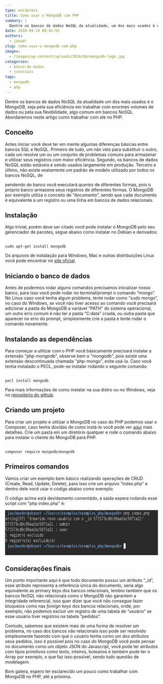 ```yaml
---
type: wordpress
title: Como usar o MongoDB com PHP
summary: |
  Dentre os bancos de dados NoSQL da atualidade, um dos mais usados é o MongoDB, seja pela sua eficiência em trabalhar com enormes volumes de dados ou pela sua flexibilidade, algo em comum em bancos NoSQL. Abordaremos neste artigo como trabalhar com ele no PHP.
date: 2016-04-19 08:41:55
authors:
  - jaswdr
slug: como-usar-o-mongodb-com-php
images:
  - /images/wp-content/uploads/2016/04/mongodb-logo.jpg
categories:
  - banco-de-dados
  - tutoriais
tags:
  - mongodb
  - php
---
```


Dentre os bancos de dados NoSQL da atualidade um dos mais usados é o MongoDB, seja pela sua eficiência em trabalhar com enormes volumes de dados ou pela sua flexibilidade, algo comum em bancos NoSQL. Abordaremos neste artigo como trabalhar com ele no PHP.

<!--more-->
<h2>Conceito</h2>
Antes iniciar você deve ter em mente algumas diferenças básicas entre bancos SQL e NoSQL. Primeiro de tudo, um não veio para substituir o outro, cada um resolve um ou um conjunto de problemas comuns para armazenar e utilizar seus registros com maior eficiência. Segundo, os bancos de dados NoSQL estão estáveis e sendo usados largamente em produção. Terceiro e último, não existe exatamente um padrão de modelo utilizado por todos os bancos NoSQL, de

pendendo do banco você executará <em>queries</em> de diferentes formas, pois o próprio banco armazena seus registros de diferentes formas. O MongoDB por exemplo utiliza o conceito de “documento”, sendo que cada documento é equivalente a um registro ou uma linha em bancos de dados relacionais.
<h2><a id="instalacao"></a>Instalação</h2>
Algo trivial, porém deve ser citado você pode instalar o MongoDB pelo seu gerenciador de pacotes, segue abaixo como instalar no Debian e derivados:

<pre><code class="bash">
sudo apt-get install mongodb
</code></pre>

Os arquivos de instalação para Windows, Mac e outras distribuições Linux você pode encontrar no <a href="https://www.mongodb.org">site oficial</a>.
<h2><a id="iniciando_o_banco_de_dados"></a>Iniciando o banco de dados</h2>
Antes de podermos rodar alguns comandos precisamos inicializar nosso banco, para isso você pode rodar no terminal/prompt o comando “mongo”. No Linux caso você tenha algum problema, tente rodar como “sudo mongo”, no caso do Windows, se você não tiver acesso ao comando você precisará adicionar a pasta do MongoDB a variável “PATH” do sistema operacional, um outro erro comum é não ter a pasta “C:data” criada, ou outra pasta que aparecer no erro do prompt, simplesmente crie a pasta e tente rodar o comando novamente.
<h2><a id="instalando_dependencias"></a>Instalando as dependências</h2>
Para começar a utilizar com o PHP você básicamente precisará instalar a extensão "php-mongodb", observe bem o "mongodb", pois existe uma extensão descontinuada chamada "php-mongo", evite usá-la. Caso você tenha instalado o PECL, pode-se instalar rodando o seguinte comando:

<pre><code class="bash">
pecl install mongodb
</code></pre>

Para mais informações de como instalar na sua distro ou no Windows, veja no <a href="https://github.com/mongodb/mongo-php-driver">repositório do github</a>.
<h2><a id="criando_projeto"></a>Criando um projeto</h2>
Para criar um projeto e utilizar o MongoDB no caso do PHP podemos usar o Composer, caso tenha dúvidas de como instá-lo você pode ver <a href="/controle-de-dependencia-em-php-usando-o-composer">aqui</a> mais detalhes. Crie um pasta em um diretório qualquer e rode o comando abaixo para instalar o cliente do MongoDB para PHP.

<pre><code class="bash">
composer require mongodb/mongodb
</code></pre>

<h2><a id="primeiros_comandos"></a>Primeiros comandos</h2>
Vamos criar um exemplo bem básico realizando operações de CRUD (Create, Read, Update, Delete), para isso crie um arquivo “index.php” e dentro dele você usar o código abaixo como exemplo:

<script src="//gistfy-app.herokuapp.com/github/ButecoOpenSource/exemplos/exemplos_php/mongodb/index.php?branch=master&amp;lang=php&amp;style=github" type="text/javascript"></script>

O código acima está devidamento comentádo, a saída espera rodando esse script com "php index.php" é:

<img class="aligncenter wp-image-5168 size-full" src="/images/wp-content/uploads/2016/04/Captura-de-tela-de-2016-04-18-20-56-17.png" alt="Resultado da execução do script" width="686" height="148" />
<h2><a id="consideracoes_finais"></a>Considerações finais</h2>
Um ponto importante aqui é que todo documento possui um atributo “_id”, esse atributo representa a referência única do documento, seria algo equivalente as primary keys dos bancos relacionais, lembro também que os bancos NoSQL não relacionais como o MongoDB não garantem a integridade referencial, isso quer dizer que você não consegue fazer bloqueios como nas <em>foreign keys</em> dos bancos relacionais, onde, por exemplo, não podemos excluir um registro de uma tabela de “usuário” se esse usuário tiver registros na tabela “pedidos”.

Contudo, sabemos que existem mais de uma forma de resolver um problema, no caso dos bancos não relacionais isso pode ser resolvido simplesmente fazendo com que o usuário tenha como um dos atributos seus pedidos, isso é possível pois no caso do MongoDB você pode pensar no documento como um objeto JSON do Javascript, você pode ter atributos com tipos primitivos como texto, inteiros, boleanos e também pode ter o Array por exemplo, o que faz isso possível, sendo tudo questão de modelagem.

Bom galera, espero ter esclarecido um pouco como trabalhar com MongoDB no PHP, até a próxima.
